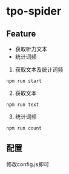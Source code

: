 # tpo-spider

## Feature

- 获取听力文本
- 统计词频

1. 获取文本及统计词频

```shell
npm run start
```

2. 获取文本

```shell
npm run text
```

3. 统计词频

```shell
npm run count
```

## 配置

修改config.js即可
